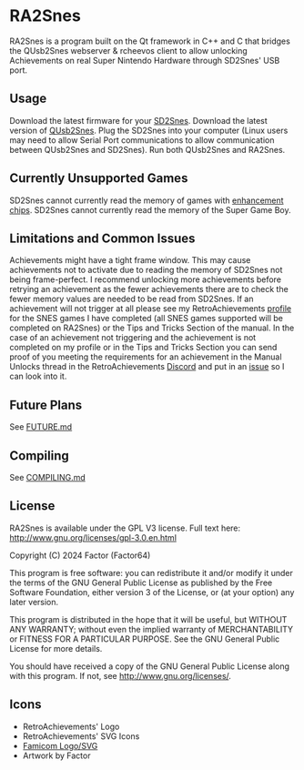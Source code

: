# RA2Snes

RA2Snes is a program built on the Qt framework in C++ and C that bridges the QUsb2Snes webserver & rcheevos client to allow unlocking Achievements on real Super Nintendo Hardware through SD2Snes' USB port.

## Usage

Download the latest firmware for your [SD2Snes](https://sd2snes.de/blog/downloads).
Download the latest version of [QUsb2Snes](https://github.com/Skarsnik/QUsb2snes/releases).
Plug the SD2Snes into your computer (Linux users may need to allow Serial Port communications to allow communication between QUsb2Snes and SD2Snes).
Run both QUsb2Snes and RA2Snes.

## Currently Unsupported Games

SD2Snes cannot currently read the memory of games with [enhancement chips](https://en.wikipedia.org/wiki/List_of_Super_NES_enhancement_chips).
SD2Snes cannot currently read the memory of the Super Game Boy.

## Limitations and Common Issues

Achievements might have a tight frame window. This may cause achievements not to activate due to reading the memory of SD2Snes not being frame-perfect. 
I recommend unlocking more achievements before retrying an achievement as the fewer achievements there are to check the fewer memory values are needed to be read from SD2Snes.
If an achievement will not trigger at all please see my RetroAchievements [profile](https://retroachievements.org/user/Factor64) for the SNES games I have completed (all SNES games supported will be completed on RA2Snes) or the Tips and Tricks Section of the manual.
In the case of an achievement not triggering and the achievement is not completed on my profile or in the Tips and Tricks Section you can send proof of you meeting the requirements for an achievement in the Manual Unlocks thread in the RetroAchievements [Discord](https://discord.gg/dq2E4hE) and put in an [issue](https://github.com/Factor-64/ra2snes/issues) so I can look into it.

## Future Plans

See [FUTURE.md](FUTURE.md)

## Compiling

See [COMPILING.md](COMPILING.md)

## License

RA2Snes is available under the GPL V3 license.  Full text here: <http://www.gnu.org/licenses/gpl-3.0.en.html>

Copyright (C) 2024 Factor (Factor64)

This program is free software: you can redistribute it and/or modify
it under the terms of the GNU General Public License as published by
the Free Software Foundation, either version 3 of the License, or
(at your option) any later version.

This program is distributed in the hope that it will be useful,
but WITHOUT ANY WARRANTY; without even the implied warranty of
MERCHANTABILITY or FITNESS FOR A PARTICULAR PURPOSE.  See the
GNU General Public License for more details.

You should have received a copy of the GNU General Public License
along with this program.  If not, see <http://www.gnu.org/licenses/>.

## Icons

* RetroAchievements' Logo
* RetroAchievements' SVG Icons
* [Famicom Logo/SVG](https://en.wikipedia.org/wiki/File:Super_Famicom_logo.svg)
* Artwork by Factor
